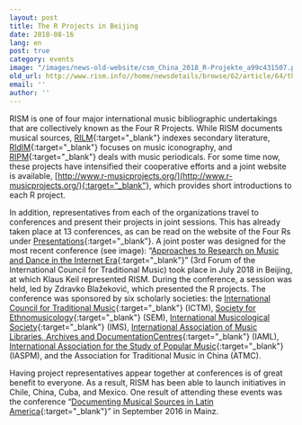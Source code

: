 ```yaml
---
layout: post
title: The R Projects in Beijing
date: 2018-08-16
lang: en
post: true
category: events
image: "/images/news-old-website/csm_China_2018_R-Projekte_a99c431507.png"
old_url: http://www.rism.info//home/newsdetails/browse/62/article/64/the-r-projects-in-beijing.html
email: ''
author: ''
---
```



RISM is one of four major international music bibliographic undertakings that are collectively known as the Four R Projects. While RISM documents musical sources, [RILM](http://www.rilm.org/){:target="_blank"} indexes secondary literature, [RIdIM](http://www.ridim.org/){:target="_blank"} focuses on music iconography, and [RIPM](http://www.ripm.org/){:target="_blank"} deals with music periodicals. For some time now, these projects have intensified their cooperative efforts and a joint website is available, [http://www.r-musicprojects.org/](http://www.r-musicprojects.org/){:target="_blank"}, which provides short introductions to each R project.

In addition, representatives from each of the organizations travel to conferences and present their projects in joint sessions. This has already taken place at 13 conferences, as can be read on the website of the Four Rs under [Presentations](http://www.r-musicprojects.org/presentations.html){:target="_blank"}. A joint poster was designed for the most recent conference (see image): “[Approaches to Research on Music and Dance in the Internet Era](http://zhuanti.ccom.edu.cn/2018yyx/yywd/){:target="_blank"}” (3rd Forum of the International Council for Traditional Music) took place in July 2018 in Beijing, at which Klaus Keil represented RISM. During the conference, a session was held, led by Zdravko Blažeković, which presented the R projects. The conference was sponsored by six scholarly societies: the [International Council for Traditional Music](http://www.ictmusic.org/){:target="_blank"} (ICTM), [Society for Ethnomusicology](https://www.ethnomusicology.org/){:target="_blank"} (SEM), [International Musicological Society](https://www.musicology.org/){:target="_blank"} (IMS), [International Association of Music Libraries, Archives and DocumentationCentres](https://www.iaml.info/){:target="_blank"} (IAML), [International Association for the Study of Popular Music](http://www.iaspm.net/){:target="_blank"} (IASPM), and the Association for Traditional Music in China (ATMC).

Having project representatives appear together at conferences is of great benefit to everyone. As a result, RISM has been able to launch initiatives in Chile, China, Cuba, and Mexico. One result of attending these events was the conference “[Documenting Musical Sources in Latin America](http://www.rism.info/publications/latin-america-conference-2016/){:target="_blank"}” in September 2016 in Mainz.

<script type="text/javascript">var switchTo5x=true;</script><script type="text/javascript" src="http://w.sharethis.com/button/buttons.js"></script><script type="text/javascript">stLight.options({publisher: "9b601438-1ce1-49d8-bfd7-9cff5df54c17", doNotHash: false, doNotCopy: false, hashAddressBar: false});</script>